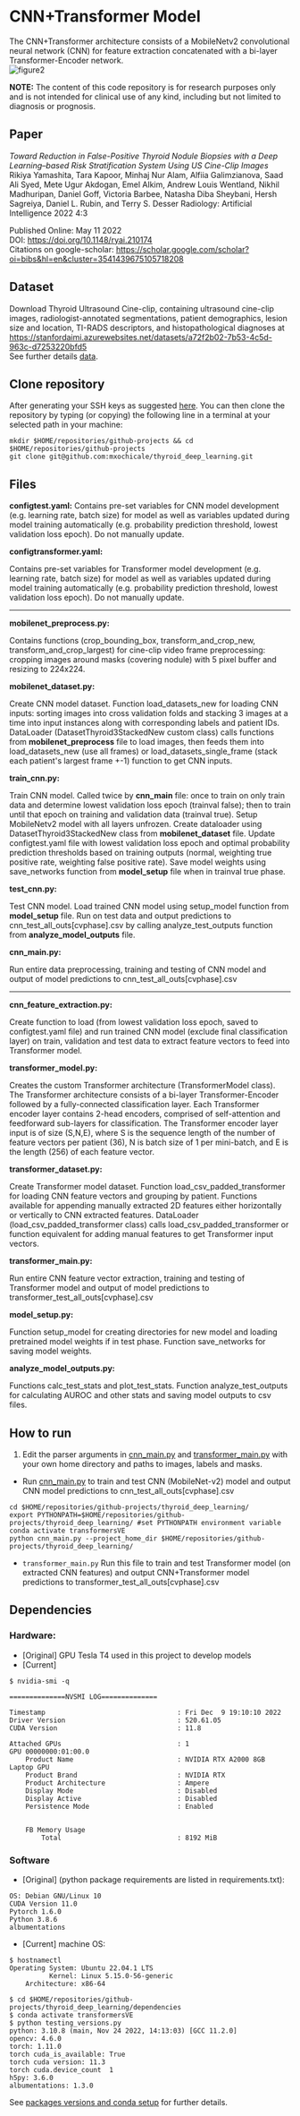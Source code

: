 # CNN+Transformer Model
The CNN+Transformer architecture consists of a MobileNetv2 convolutional neural network (CNN) for feature extraction concatenated with a bi-layer Transformer-Encoder network.  
![figure2](https://user-images.githubusercontent.com/44348827/120879105-f825bb80-c575-11eb-935d-330fbcb9f16a.png)

**NOTE:** The content of this code repository is for research purposes only and is not intended for clinical use of any kind, including but not limited to diagnosis or prognosis.

## Paper
_Toward Reduction in False-Positive Thyroid Nodule Biopsies with a Deep Learning–based Risk Stratification System Using US Cine-Clip Images_
Rikiya Yamashita, Tara Kapoor, Minhaj Nur Alam, Alfiia Galimzianova, Saad Ali Syed, Mete Ugur Akdogan, Emel Alkim, Andrew Louis Wentland, Nikhil Madhuripan, Daniel Goff, Victoria Barbee, Natasha Diba Sheybani, Hersh Sagreiya, Daniel L. Rubin, and Terry S. Desser
Radiology: Artificial Intelligence 2022 4:3   

Published Online: May 11 2022  
DOI: https://doi.org/10.1148/ryai.210174  
Citations on google-scholar: https://scholar.google.com/scholar?oi=bibs&hl=en&cluster=3541439675105718208 

## Dataset
Download Thyroid Ultrasound Cine-clip, containing ultrasound cine-clip images, radiologist-annotated segmentations, patient demographics, lesion size and location, TI-RADS descriptors, and histopathological diagnoses at https://stanfordaimi.azurewebsites.net/datasets/a72f2b02-7b53-4c5d-963c-d7253220bfd5   
See further details [data](data).

## Clone repository
After generating your SSH keys as suggested [here](https://github.com/mxochicale/tools/blob/main/github/SSH.md).
You can then clone the repository by typing (or copying) the following line in a terminal at your selected path in your machine:
```
mkdir $HOME/repositories/github-projects && cd $HOME/repositories/github-projects
git clone git@github.com:mxochicale/thyroid_deep_learning.git
```

## Files
**configtest.yaml:**
Contains pre-set variables for CNN model development (e.g. learning rate, batch size) for model as well as variables updated during model training automatically (e.g. probability prediction threshold, lowest validation loss epoch). Do not manually update.

**configtransformer.yaml:**

Contains pre-set variables for Transformer model development (e.g. learning rate, batch size) for model as well as variables updated during model training automatically (e.g. probability prediction threshold, lowest validation loss epoch). Do not manually update.

--------
**mobilenet_preprocess.py:**

Contains functions (crop_bounding_box, transform_and_crop_new, transform_and_crop_largest) for cine-clip video frame preprocessing: cropping images around masks (covering nodule) with 5 pixel buffer and resizing to 224x224.

**mobilenet_dataset.py:**

Create CNN model dataset. Function load_datasets_new for loading CNN inputs: sorting images into cross validation folds and stacking 3 images at a time into input instances along with corresponding labels and patient IDs.
DataLoader (DatasetThyroid3StackedNew custom class) calls functions from **mobilenet_preprocess** file to load images, then feeds them into load_datasets_new (use all frames) or load_datasets_single_frame (stack each patient's largest frame +-1) function to get CNN inputs.

**train_cnn.py:**

Train CNN model. Called twice by **cnn_main** file: once to train on only train data and determine lowest validation loss epoch (trainval false); then to train until that epoch on training and validation data (trainval true).
Setup MobileNetv2 model with all layers unfrozen.
Create dataloader using DatasetThyroid3StackedNew class from **mobilenet_dataset** file.
Update configtest.yaml file with lowest validation loss epoch and optimal probability prediction thresholds based on training outputs (normal, weighting true positive rate, weighting false positive rate).
Save model weights using save_networks function from **model_setup** file when in trainval true phase.

**test_cnn.py:**

Test CNN model.
Load trained CNN model using setup_model function from **model_setup** file.
Run on test data and output predictions to cnn_test_all_outs[cvphase].csv by calling analyze_test_outputs function from **analyze_model_outputs** file.

**cnn_main.py:**

Run entire data preprocessing, training and testing of CNN model and output of model predictions to cnn_test_all_outs[cvphase].csv


--------

**cnn_feature_extraction.py:**

Create function to load (from lowest validation loss epoch, saved to configtest.yaml file) and run trained CNN model (exclude final classification layer) on train, validation and test data to extract feature vectors to feed into Transformer model. 

**transformer_model.py:**

Creates the custom Transformer architecture (TransformerModel class). The Transformer architecture consists of a bi-layer Transformer-Encoder followed by a fully-connected classification layer. Each Transformer encoder layer contains 2-head encoders, comprised of self-attention and feedforward sub-layers for classification. The Transformer encoder layer input is of size (S,N,E), where S is the sequence length of the number of feature vectors per patient (36), N is batch size of 1 per mini-batch, and E is the length (256) of each feature vector.

**transformer_dataset.py:**

Create Transformer model dataset. Function load_csv_padded_transformer for loading CNN feature vectors and grouping by patient. Functions available for appending manually extracted 2D features either horizontally or vertically to CNN extracted features.
DataLoader (load_csv_padded_transformer class) calls load_csv_padded_transformer or function equivalent for adding manual features to get Transformer input vectors.

**transformer_main.py:**

Run entire CNN feature vector extraction, training and testing of Transformer model and output of model predictions to transformer_test_all_outs[cvphase].csv

**model_setup.py:**

Function setup_model for creating directories for new model and loading pretrained model weights if in test phase.
Function save_networks for saving model weights.

**analyze_model_outputs.py:**

Functions calc_test_stats and plot_test_stats.
Function analyze_test_outputs for calculating AUROC and other stats and saving model outputs to csv files.


## How to run
1. Edit the parser arguments in [cnn_main.py](cnn_main.py) and [transformer_main.py](transformer_main.py) with your own home directory and paths to images, labels and masks.

* Run [cnn_main.py](cnn_main.py) to train and test CNN (MobileNet-v2) model and output CNN model predictions to cnn_test_all_outs[cvphase].csv
```
cd $HOME/repositories/github-projects/thyroid_deep_learning/
export PYTHONPATH=$HOME/repositories/github-projects/thyroid_deep_learning/ #set PYTHONPATH environment variable
conda activate transformersVE
python cnn_main.py --project_home_dir $HOME/repositories/github-projects/thyroid_deep_learning/
```

* `transformer_main.py` 
Run this file to train and test Transformer model (on extracted CNN features) and output CNN+Transformer model predictions to transformer_test_all_outs[cvphase].csv

## Dependencies
### Hardware:
* [Original] GPU Tesla T4 used in this project to develop models
* [Current]
```
$ nvidia-smi -q

==============NVSMI LOG==============

Timestamp                                 : Fri Dec  9 19:10:10 2022
Driver Version                            : 520.61.05
CUDA Version                              : 11.8

Attached GPUs                             : 1
GPU 00000000:01:00.0
    Product Name                          : NVIDIA RTX A2000 8GB Laptop GPU
    Product Brand                         : NVIDIA RTX
    Product Architecture                  : Ampere
    Display Mode                          : Disabled
    Display Active                        : Disabled
    Persistence Mode                      : Enabled


    FB Memory Usage
        Total                             : 8192 MiB

``` 

### Software
* [Original] (python package requirements are listed in requirements.txt):
```
OS: Debian GNU/Linux 10
CUDA Version 11.0
Pytorch 1.6.0
Python 3.8.6
albumentations
```

* [Current] machine OS:
```
$ hostnamectl
Operating System: Ubuntu 22.04.1 LTS              
          Kernel: Linux 5.15.0-56-generic
    Architecture: x86-64
```

```
$ cd $HOME/repositories/github-projects/thyroid_deep_learning/dependencies
$ conda activate transformersVE
$ python testing_versions.py 
python: 3.10.8 (main, Nov 24 2022, 14:13:03) [GCC 11.2.0]
opencv: 4.6.0
torch: 1.11.0
torch cuda_is_available: True
torch cuda version: 11.3
torch cuda.device_count  1
h5py: 3.6.0
albumentations: 1.3.0
```
See [packages versions and conda setup](dependencies/) for further details. 
